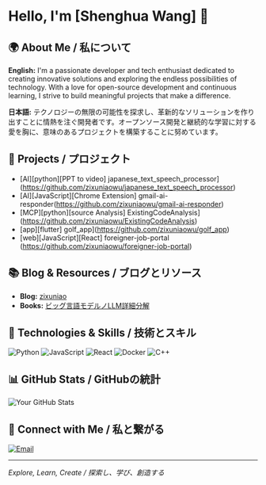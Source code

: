 # Hello, I'm [Shenghua Wang] 👋

## 🌍 About Me / 私について
**English:**
I'm a passionate developer and tech enthusiast dedicated to creating innovative solutions and exploring the endless possibilities of technology. With a love for open-source development and continuous learning, I strive to build meaningful projects that make a difference.

**日本語:**
テクノロジーの無限の可能性を探求し、革新的なソリューションを作り出すことに情熱を注ぐ開発者です。オープンソース開発と継続的な学習に対する愛を胸に、意味のあるプロジェクトを構築することに努めています。

## 🚀 Projects / プロジェクト
- [AI][python][PPT to video] japanese_text_speech_processor](https://github.com/zixuniaowu/japanese_text_speech_processor) 
- [AI][JavaScript][Chrome Extension] gmail-ai-responder(https://github.com/zixuniaowu/gmail-ai-responder) 
- [MCP][python][source Analysis] ExistingCodeAnalysis](https://github.com/zixuniaowu/ExistingCodeAnalysis)
- [app][flutter] golf_app](https://github.com/zixuniaowu/golf_app)
- [web][JavaScript][React] foreigner-job-portal (https://github.com/zixuniaowu/foreigner-job-portal)

## 📚 Blog & Resources / ブログとリソース
- **Blog:** [zixuniao](https://zenn.dev/wangsh)
- **Books:** [ビッグ言語モデルノLLM詳細分解](https://zenn.dev/wangsh/books/20887370158c19)

## 🌟 Technologies & Skills / 技術とスキル
![Python](https://img.shields.io/badge/-Python-3776AB?style=flat-square&logo=python&logoColor=white)
![JavaScript](https://img.shields.io/badge/-JavaScript-F7DF1E?style=flat-square&logo=javascript&logoColor=black)
![React](https://img.shields.io/badge/-React-61DAFB?style=flat-square&logo=react&logoColor=white)
![Docker](https://img.shields.io/badge/-Docker-2496ED?style=flat-square&logo=docker&logoColor=white)
![C++](htps://img.shields.io/badge/-Docker-2496ED?style=flat-square&logo=C++&logoColor=white)
## 📊 GitHub Stats / GitHubの統計
![Your GitHub Stats](https://github-readme-stats.vercel.app/api?username=yourusername&show_icons=true&theme=radical)


## 🤝 Connect with Me / 私と繋がる
[![Email](https://img.shields.io/badge/-Email-D14836?style=flat-square&logo=gmail&logoColor=white)](mailto:zixuniaowu@gmail.com)

---

*Explore, Learn, Create / 探索し、学び、創造する*
